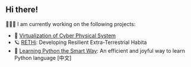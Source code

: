 ## Hi there!

🧑🏽‍💻 I am currently working on the following projects:

- 🔬 [Virtualization of Cyber Physical System](https://github.com/ChuanyuXue/CPS_virtualization)
- 🪐 [RETHi](https://github.com/ChuanyuXue/NASA-RETHi-DataService): Developing Resilient Extra-Terrestrial Habita
- 🧸 [Learning Python the Smart Way](https://github.com/datawhalechina/learn-python-the-smart-way): An efficient and joyful way to learn Python language \[中文\]
